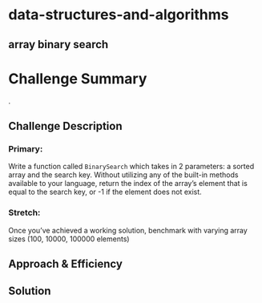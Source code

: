 # data-structures-and-algorithms

## array binary search

# Challenge Summary

.



## Challenge Description

### Primary:

Write a function called `BinarySearch` which takes in 2 parameters: a sorted array and the search key. Without utilizing any of the built-in methods available to your language, return the index of the array’s element that is equal to the search key, or -1 if the element does not exist.

### Stretch:

Once you’ve achieved a working solution, benchmark with varying array sizes (100, 10000, 100000 elements)



## Approach & Efficiency
<!-- What approach did you take? Why? What is the Big O space/time for this approach? -->



## Solution
<!-- Embedded whiteboard image -->
